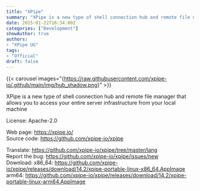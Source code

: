```yaml
---
title: "XPipe"
summary: "XPipe is a new type of shell connection hub and remote file manager that allows you to access your entire server infrastructure from your local machine"
date: 2025-01-22T16:34:00Z
categories: ["Development"]
showAuthor: true
authors:
- "XPipe UG"
tags: 
- "Official"
draft: false
---
```


{{< carousel images="{https://raw.githubusercontent.com/xpipe-io/.github/main/img/hub_shadow.png}" >}}

XPipe is a new type of shell connection hub and remote file manager that allows you to access your entire server infrastructure from your local machine

License: Apache-2.0

Web page: <https://xpipe.io/>  
Source code: <https://github.com/xpipe-io/xpipe>

Translate: <https://github.com/xpipe-io/xpipe/tree/master/lang>  
Report the bug: <https://github.com/xpipe-io/xpipe/issues/new>  
Download:   x86_64: <https://github.com/xpipe-io/xpipe/releases/download/14.2/xpipe-portable-linux-x86_64.AppImage>  
            arm64: <https://github.com/xpipe-io/xpipe/releases/download/14.2/xpipe-portable-linux-arm64.AppImage>
